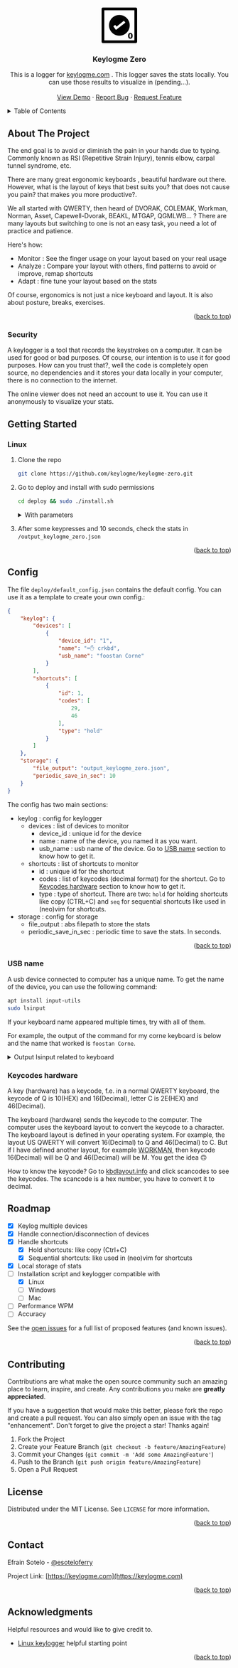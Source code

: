 <!-- Improved compatibility of back to top link: See: https://github.com/othneildrew/Best-README-Template/pull/73 -->
<a id="readme-top"></a>
<!--


<!-- PROJECT LOGO -->
<br />
<div align="center">
  <a href="https://github.com/keylogme/keylogme-zero">
    <img src="images/icon-keylogme-zero-80x80.png" alt="Logo" width="80" height="80">
  </a>

  <h3 align="center">Keylogme Zero</h3>

  <p align="center">
    This is a logger for <a href="https://keylogme.com">keylogme.com</a> . This logger saves 
    the stats locally. You can use those results to visualize in (pending...).
    <br />
    <br />
    <a href="https://keylogme.com/esoteloferry">View Demo</a>
    ·
    <a href="https://github.com/keylogme/keylogme-zero/issues/new?labels=bug&template=bug-report---.md">Report Bug</a>
    ·
    <a href="https://github.com/keylogme/keylogme-zero/issues/new?labels=enhancement&template=feature-request---.md">Request Feature</a>
  </p>
</div>



<!-- TABLE OF CONTENTS -->
<details>
  <summary>Table of Contents</summary>
  <ol>
    <li>
      <a href="#about-the-project">About The Project</a>
      <ul>
        <li><a href="#security">Security</a></li>
      </ul>
    </li>
    <li>
      <a href="#getting-started">Getting Started</a>
      <ul>
        <li><a href="#linux">Linux</a></li>
      </ul>
    </li>
    <li><a href="#config">Config</a></li>
    <li><a href="#roadmap">Roadmap</a></li>
    <li><a href="#contributing">Contributing</a></li>
    <li><a href="#license">License</a></li>
    <li><a href="#contact">Contact</a></li>
    <li><a href="#acknowledgments">Acknowledgments</a></li>
  </ol>
</details>



<!-- ABOUT THE PROJECT -->
## About The Project

The end goal is to avoid or diminish the pain in your hands due to typing. Commonly known as RSI (Repetitive Strain Injury), 
tennis elbow, carpal tunnel syndrome, etc.

There are many great ergonomic keyboards , beautiful hardware out there. However, what is the layout of keys 
that best suits you? that does not cause you pain? that makes you more productive?.

We all started with QWERTY, then heard of DVORAK, COLEMAK, Workman, Norman, Asset, Capewell-Dvorak, BEAKL, MTGAP, QGMLWB... ?
There are many layouts but switching to one is not an easy task, you need a lot of practice and patience.


Here's how:
* Monitor : See the finger usage on your layout based on your real usage
* Analyze : Compare your layout with others, find patterns to avoid or improve, remap shortcuts
* Adapt : fine tune your layout based on the stats

Of course, ergonomics is not just a nice keyboard and layout. It is also about posture, breaks, exercises.

<p align="right">(<a href="#readme-top">back to top</a>)</p>


### Security

A keylogger is a tool that records the keystrokes on a computer. It can be used for good or bad purposes.
Of course, our intention is to use it for good purposes. How can you trust that?, well the code is completely open source, 
no dependencies and it stores your data locally in your computer, there is no connection to the internet.

The online viewer does not need an account to use it. You can use it anonymously to visualize your stats. 

<!-- GETTING STARTED -->
## Getting Started

### Linux

1. Clone the repo
   ```sh
   git clone https://github.com/keylogme/keylogme-zero.git
   ```
2. Go to deploy and install with sudo permissions
   ```sh
   cd deploy && sudo ./install.sh
   ```
    <details>
      <summary>With parameters</summary>
       If you want to install a specific version:
       ```sh
       cd deploy && sudo ./install.sh v1.1.0
       ```
       If you want to install and use your own config (don't forget the version, in this case latest):
       ```sh
       cd deploy && sudo ./install.sh latest /absolute/path/to/your/config.json
       ```
    </details>

3. After some keypresses and 10 seconds, check the stats in `/output_keylogme_zero.json`


<p align="right">(<a href="#readme-top">back to top</a>)</p>



<!-- Config EXAMPLES -->
## Config

The file `deploy/default_config.json` contains the default config. You can use it as a template to create your own config.:

```json
{
    "keylog": {
        "devices": [
            {
                "device_id": "1",
                "name": "⌨️✋ crkbd",
                "usb_name": "foostan Corne"
            }
        ],
        "shortcuts": [
            {
                "id": 1,
                "codes": [
                    29,
                    46
                ],
                "type": "hold"
            }
        ]
    },
    "storage": {
        "file_output": "output_keylogme_zero.json",
        "periodic_save_in_sec": 10
    }
}
```

The config has two main sections:

- keylog : config for keylogger
    - devices : list of devices to monitor
        - device_id : unique id for the device
        - name : name of the device, you named it as you want.
        - usb_name : usb name of the device. Go to <a href="#usb-name">USB name</a> section to know how to get it.
    - shortcuts : list of shortcuts to monitor
        - id : unique id for the shortcut
        - codes : list of keycodes (decimal format) for the shortcut. Go to <a href="#keycodes-hardware">Keycodes hardware</a> section to know how to get it.
        - type : type of shortcut. There are two: `hold` for holding shortcuts like copy (CTRL+C)
            and `seq` for sequential shortcuts like used in (neo)vim for shortcuts.
- storage : config for storage
    - file_output : abs filepath to store the stats
    - periodic_save_in_sec : periodic time to save the stats. In seconds.


<p align="right">(<a href="#readme-top">back to top</a>)</p>

### USB name

A usb device connected to computer has a unique name. 
To get the name of the device, you can use the following command:

```sh
apt install input-utils
sudo lsinput
```

If your keyboard name appeared multiple times, try with all of them.

For example, the output of the command for my corne keyboard is below and the name that worked is `foostan Corne`.

<details>
  <summary>Output lsinput related to keyboard</summary>

```sh
/dev/input/event12
   bustype : BUS_USB
   vendor  : 0x4653
   product : 0x1
   version : 273
   name    : "foostan Corne"
   phys    : "usb-0000:00:14.0-4.3/input0"
   uniq    : ""
   bits ev : (null) (null) (null) (null) (null)

/dev/input/event13
   bustype : BUS_USB
   vendor  : 0x4653
   product : 0x1
   version : 273
   name    : "foostan Corne System Control"
   phys    : "usb-0000:00:14.0-4.3/input2"
   uniq    : ""
   bits ev : (null) (null) (null) (null)

/dev/input/event14
   bustype : BUS_USB
   vendor  : 0x4653
   product : 0x1
   version : 273
   name    : "foostan Corne Consumer Control"
   phys    : "usb-0000:00:14.0-4.3/input2"
   uniq    : ""
   bits ev : (null) (null) (null) (null) (null)

/dev/input/event15
   bustype : BUS_USB
   vendor  : 0x4653
   product : 0x1
   version : 273
   name    : "foostan Corne Keyboard"
   phys    : "usb-0000:00:14.0-4.3/input2"
   uniq    : ""
   bits ev : (null) (null) (null) (null) (null)
```
</details>


### Keycodes hardware

A key (hardware) has a keycode, f.e. in a normal QWERTY keyboard, the keycode of Q is 
10(HEX) and 16(Decimal), letter C is 2E(HEX) and 46(Decimal). 

The keyboard (hardware) sends the keycode to the computer. The computer uses the
keyboard layout to convert the keycode to a character. The keyboard layout is defined 
in your operating system. For example, the layout US QWERTY will convert 16(Decimal) to Q 
and 46(Decimal) to C. But if I have defined another layout, for example 
[WORKMAN](https://workmanlayout.org/), then keycode 16(Decimal)
will be Q and 46(Decimal) will be M. You get the idea 🙃

How to know the keycode?
Go to [kbdlayout.info](https://kbdlayout.info/kbdus)
and click scancodes to see the keycodes. 
The scancode is a hex number, you have to convert it to decimal.

<!-- ROADMAP -->
## Roadmap

- [x] Keylog multiple devices
- [x] Handle connection/disconnection of devices
- [x] Handle shortcuts
    - [x] Hold shortcuts: like copy (Ctrl+C)
    - [x] Sequential shortcuts: like used in (neo)vim for shortcuts
- [x] Local storage of stats
- [ ] Installation script and keylogger compatible with
    - [x] Linux
    - [ ] Windows
    - [ ] Mac
- [ ] Performance WPM
- [ ] Accuracy

See the [open issues](https://github.com/othneildrew/Best-README-Template/issues) for a full list of proposed features (and known issues).

<p align="right">(<a href="#readme-top">back to top</a>)</p>



<!-- CONTRIBUTING -->
## Contributing

Contributions are what make the open source community such an amazing place to learn, inspire, and create. Any contributions you make are **greatly appreciated**.

If you have a suggestion that would make this better, please fork the repo and create a pull request. You can also simply open an issue with the tag "enhancement".
Don't forget to give the project a star! Thanks again!

1. Fork the Project
2. Create your Feature Branch (`git checkout -b feature/AmazingFeature`)
3. Commit your Changes (`git commit -m 'Add some AmazingFeature'`)
4. Push to the Branch (`git push origin feature/AmazingFeature`)
5. Open a Pull Request


<!-- LICENSE -->
## License

Distributed under the MIT License. See `LICENSE` for more information.

<p align="right">(<a href="#readme-top">back to top</a>)</p>



<!-- CONTACT -->
## Contact

Efrain Sotelo - [@esoteloferry](https://twitter.com/esoteloferry)

Project Link: [https://keylogme.com](https://keylogme.com)

<p align="right">(<a href="#readme-top">back to top</a>)</p>



<!-- ACKNOWLEDGMENTS -->
## Acknowledgments

Helpful resources and would like to give credit to. 

* [Linux keylogger](https://github.com/MarinX/keylogger) helpful starting point

<p align="right">(<a href="#readme-top">back to top</a>)</p>


